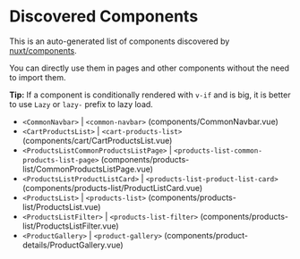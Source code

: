 # Discovered Components

This is an auto-generated list of components discovered by [nuxt/components](https://github.com/nuxt/components).

You can directly use them in pages and other components without the need to import them.

**Tip:** If a component is conditionally rendered with `v-if` and is big, it is better to use `Lazy` or `lazy-` prefix to lazy load.

- `<CommonNavbar>` | `<common-navbar>` (components/CommonNavbar.vue)
- `<CartProductsList>` | `<cart-products-list>` (components/cart/CartProductsList.vue)
- `<ProductsListCommonProductsListPage>` | `<products-list-common-products-list-page>` (components/products-list/CommonProductsListPage.vue)
- `<ProductsListProductListCard>` | `<products-list-product-list-card>` (components/products-list/ProductListCard.vue)
- `<ProductsList>` | `<products-list>` (components/products-list/ProductsList.vue)
- `<ProductsListFilter>` | `<products-list-filter>` (components/products-list/ProductsListFilter.vue)
- `<ProductGallery>` | `<product-gallery>` (components/product-details/ProductGallery.vue)
